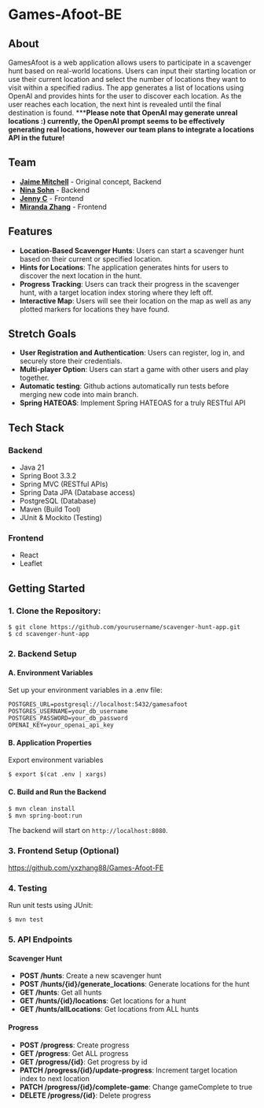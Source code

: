 # Games-Afoot-BE

## About
GamesAfoot is a web application allows users to participate in a scavenger hunt based on real-world 
locations. Users can input their starting location or use their current location and select 
the number of locations they want to visit within a specified radius. The app generates a 
list of locations using OpenAI and provides hints for the user to discover each location. 
As the user reaches each location, the next hint is revealed until the final destination is found.
*****Please note that OpenAI may generate unreal locations :) currently, the OpenAI prompt seems to
be effectively generating real locations, however our team plans to integrate a locations API in the future!**

## Team
- [**Jaime Mitchell**](https://github.com/JaimeMitchell) - Original concept, Backend
- [**Nina Sohn**](https://github.com/enigmatic-loop) - Backend
- [**Jenny C**](https://github.com/jennycodingnow) - Frontend
- [**Miranda Zhang**](https://github.com/yxzhang88) - Frontend

## Features
- **Location-Based Scavenger Hunts**: Users can start a scavenger hunt based on their current or specified location.
- **Hints for Locations**: The application generates hints for users to discover the next location in the hunt.
- **Progress Tracking**: Users can track their progress in the scavenger hunt, with a target location index storing where they left off.
- **Interactive Map**: Users will see their location on the map as well as any plotted markers for locations they have found.

## Stretch Goals
- **User Registration and Authentication**: Users can register, log in, and securely store their credentials.
- **Multi-player Option**: Users can start a game with other users and play together.
- **Automatic testing**: Github actions automatically run tests before merging new code into main branch.
- **Spring HATEOAS**: Implement Spring HATEOAS for a truly RESTful API

## Tech Stack
### Backend
- Java 21
- Spring Boot 3.3.2 
- Spring MVC (RESTful APIs)
- Spring Data JPA (Database access)
- PostgreSQL (Database)
- Maven (Build Tool)
- JUnit & Mockito (Testing)

### Frontend
- React
- Leaflet

## Getting Started
### 1. Clone the Repository: 
```
$ git clone https://github.com/yourusername/scavenger-hunt-app.git
$ cd scavenger-hunt-app
```
### 2. Backend Setup
#### A. Environment Variables
Set up your environment variables in a .env file:
```
POSTGRES_URL=postgresql://localhost:5432/gamesafoot
POSTGRES_USERNAME=your_db_username
POSTGRES_PASSWORD=your_db_password
OPENAI_KEY=your_openai_api_key
```
#### B. Application Properties
Export environment variables
```
$ export $(cat .env | xargs)
```

#### C. Build and Run the Backend
```
$ mvn clean install
$ mvn spring-boot:run
```
The backend will start on `http://localhost:8080`.

### 3. Frontend Setup (Optional)
   https://github.com/yxzhang88/Games-Afoot-FE

### 4. Testing
Run unit tests using JUnit:
```
$ mvn test
```
### 5. API Endpoints
#### Scavenger Hunt
- **POST /hunts**: Create a new scavenger hunt
- **POST /hunts/{id}/generate_locations**: Generate locations for the hunt
- **GET /hunts**: Get all hunts
- **GET /hunts/{id}/locations**: Get locations for a hunt
- **GET /hunts/allLocations**: Get locations from ALL hunts

#### Progress
- **POST /progress**: Create progress
- **GET /progress**: Get ALL progress
- **GET /progress/{id}**: Get progress by id
- **PATCH /progress/{id}/update-progress**: Increment target location index to next location
- **PATCH /progress/{id}/complete-game**: Change gameComplete to true
- **DELETE /progress/{id}**: Delete progress

